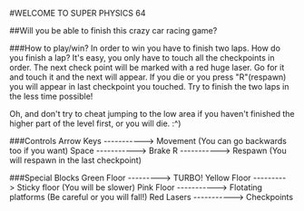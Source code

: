 #WELCOME TO SUPER PHYSICS 64

##Will you be able to finish this crazy car racing game?

###How to play/win?
In order to win you have to finish two laps. How do you finish a lap? It's easy, you only have to touch all the checkpoints in order. The next 
check point will be marked with a red huge laser. Go for it and touch it and the next will appear. If you die or you press "R"(respawn) you will appear in 
last checkpoint you touched. Try to finish the two laps in the less time possible!

Oh, and don't try to cheat jumping to the low area if you haven't finished the higher part of the level first, or you will die. :^)

###Controls
Arrow Keys -----------> Movement (You can go backwards too if you want)
Space      -----------> Brake
R          -----------> Respawn (You will respawn in the last checkpoint)

###Special Blocks
Green Floor  ---------> TURBO!
Yellow Floor ---------> Sticky floor (You will be slower)
Pink Floor -----------> Flotating platforms (Be careful or you will fall!)
Red Lasers -----------> Checkpoints
